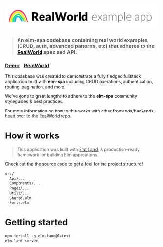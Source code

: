 # ![RealWorld Example App](logo.png)

> ### An __elm-spa__ codebase containing real world examples (CRUD, auth, advanced patterns, etc) that adheres to the [RealWorld](https://github.com/gothinkster/realworld) spec and API.


### [Demo](https://realworld.elm.land/)&nbsp;&nbsp;&nbsp;&nbsp;[RealWorld](https://github.com/gothinkster/realworld)


This codebase was created to demonstrate a fully fledged fullstack application built with **elm-spa** including CRUD operations, authentication, routing, pagination, and more.

We've gone to great lengths to adhere to the **elm-spa** community styleguides & best practices.

For more information on how to this works with other frontends/backends, head over to the [RealWorld](https://github.com/gothinkster/realworld) repo.


# How it works

> This application was built with [Elm Land](https://elm.land), A production-ready framework for building Elm applications.

Check out the [the source code](./src) to get a feel for the project structure!

```
src/
  Api/...
  Components/...
  Pages/...
  Utils/...
  Shared.elm
  Ports.elm
```

# Getting started

```
npm install -g elm-land@latest
elm-land server
```

